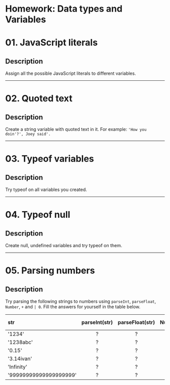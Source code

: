 # Homework: Data types and Variables

# 01. JavaScript literals

## Description
Assign all the possible JavaScript literals to different variables.

---

# 02. Quoted text

## Description
Create a string variable with quoted text in it.
For example: `'How you doin'?', Joey said'.`

---

# 03. Typeof variables

## Description
Try typeof on all variables you created.

---

# 04. Typeof null

## Description
Create null, undefined variables and try typeof on them.

---

# 05. Parsing numbers

## Description
Try parsing the following strings to numbers using `parseInt`, `parseFloat`, `Number`, `+` and `| 0`. Fill the answers for yourself in the table below.

| str                    | parseInt(str) | parseFloat(str) | Number(str) | +str | str &#124; 0 |
|:---------------------- |:-------------:|:---------------:|:-----------:|:----:|:------------:|
| '1234'                 | ?             | ?               | ?           | ?    | ?            |
| '1238abc'              | ?             | ?               | ?           | ?    | ?            |
| '0.15'                 | ?             | ?               | ?           | ?    | ?            |
| '3.14ivan'             | ?             | ?               | ?           | ?    | ?            |
| 'Infinity'             | ?             | ?               | ?           | ?    | ?            |
| '99999999999999999999' | ?             | ?               | ?           | ?    | ?            |